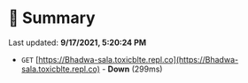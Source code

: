 # 📖 Summary
Last updated: **9/17/2021, 5:20:24 PM**

- `GET` [https://Bhadwa-sala.toxicblte.repl.co](https://Bhadwa-sala.toxicblte.repl.co) - **Down** (299ms)
